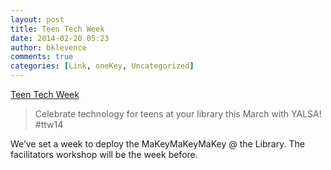 ```yaml
---
layout: post
title: Teen Tech Week
date: 2014-02-20 05:23
author: bklevence
comments: true
categories: [Link, oneKey, Uncategorized]
---
```

<a href='http://teentechweek.ning.com/'>Teen Tech Week</a><div class="link_description"><blockquote class="link_og_blockquote">Celebrate technology for teens at your library this March with YALSA! #ttw14</blockquote>
<p>We&rsquo;ve set a week to deploy the MaKeyMaKeyMaKey @ the Library. The facilitators workshop will be the week before.</p></div>
